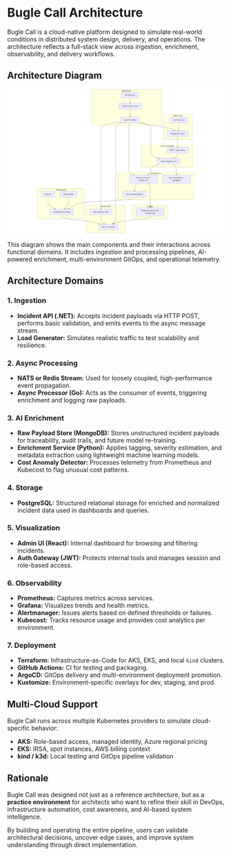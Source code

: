 # Bugle Call Architecture

Bugle Call is a cloud-native platform designed to simulate real-world conditions in distributed system design, delivery, and operations. The architecture reflects a full-stack view across ingestion, enrichment, observability, and delivery workflows.

## Architecture Diagram

![Bugle Call Architecture](images/architecture.png)

This diagram shows the main components and their interactions across functional domains. It includes ingestion and processing pipelines, AI-powered enrichment, multi-environment GitOps, and operational telemetry.

## Architecture Domains

### 1. Ingestion

- **Incident API (.NET):** Accepts incident payloads via HTTP POST, performs basic validation, and emits events to the async message stream.
- **Load Generator:** Simulates realistic traffic to test scalability and resilience.

### 2. Async Processing

- **NATS or Redis Stream:** Used for loosely coupled, high-performance event propagation.
- **Async Processor (Go):** Acts as the consumer of events, triggering enrichment and logging raw payloads.

### 3. AI Enrichment

- **Raw Payload Store (MongoDB):** Stores unstructured incident payloads for traceability, audit trails, and future model re-training.
- **Enrichment Service (Python):** Applies tagging, severity estimation, and metadata extraction using lightweight machine learning models.
- **Cost Anomaly Detector:** Processes telemetry from Prometheus and Kubecost to flag unusual cost patterns.

### 4. Storage

- **PostgreSQL:** Structured relational storage for enriched and normalized incident data used in dashboards and queries.

### 5. Visualization

- **Admin UI (React):** Internal dashboard for browsing and filtering incidents.
- **Auth Gateway (JWT):** Protects internal tools and manages session and role-based access.

### 6. Observability

- **Prometheus:** Captures metrics across services.
- **Grafana:** Visualizes trends and health metrics.
- **Alertmanager:** Issues alerts based on defined thresholds or failures.
- **Kubecost:** Tracks resource usage and provides cost analytics per environment.

### 7. Deployment

- **Terraform:** Infrastructure-as-Code for AKS, EKS, and local `kind` clusters.
- **GitHub Actions:** CI for testing and packaging.
- **ArgoCD:** GitOps delivery and multi-environment deployment promotion.
- **Kustomize:** Environment-specific overlays for dev, staging, and prod.

## Multi-Cloud Support

Bugle Call runs across multiple Kubernetes providers to simulate cloud-specific behavior:

- **AKS:** Role-based access, managed identity, Azure regional pricing
- **EKS:** IRSA, spot instances, AWS billing context
- **kind / k3d:** Local testing and GitOps pipeline validation

## Rationale

Bugle Call was designed not just as a reference architecture, but as a **practice environment** for architects who want to refine their skill in DevOps, infrastructure automation, cost awareness, and AI-based system intelligence.

By building and operating the entire pipeline, users can validate architectural decisions, uncover edge cases, and improve system understanding through direct implementation.

